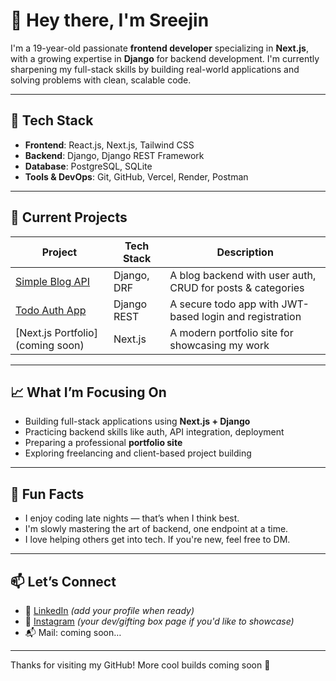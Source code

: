 # 👋 Hey there, I'm Sreejin

I'm a 19-year-old passionate **frontend developer** specializing in **Next.js**, with a growing expertise in **Django** for backend development. I'm currently sharpening my full-stack skills by building real-world applications and solving problems with clean, scalable code.

---

## 🔧 Tech Stack

- **Frontend**: React.js, Next.js, Tailwind CSS
- **Backend**: Django, Django REST Framework
- **Database**: PostgreSQL, SQLite
- **Tools & DevOps**: Git, GitHub, Vercel, Render, Postman

---

## 🚀 Current Projects

| Project | Tech Stack | Description |
|--------|------------|-------------|
| [Simple Blog API](https://github.com/Sreejin-dev) | Django, DRF | A blog backend with user auth, CRUD for posts & categories |
| [Todo Auth App](https://github.com/Sreejin-dev) | Django REST | A secure todo app with JWT-based login and registration |
| [Next.js Portfolio](coming soon) | Next.js | A modern portfolio site for showcasing my work |

---

## 📈 What I’m Focusing On

- Building full-stack applications using **Next.js + Django**
- Practicing backend skills like auth, API integration, deployment
- Preparing a professional **portfolio site**
- Exploring freelancing and client-based project building

---

## 🧠 Fun Facts

- I enjoy coding late nights — that’s when I think best.
- I'm slowly mastering the art of backend, one endpoint at a time.
- I love helping others get into tech. If you're new, feel free to DM.

---

## 📫 Let’s Connect

- 💼 [LinkedIn](#) *(add your profile when ready)*
- 📸 [Instagram](#) *(your dev/gifting box page if you'd like to showcase)*
- 📬 Mail: coming soon…

---

Thanks for visiting my GitHub! More cool builds coming soon 🚀
